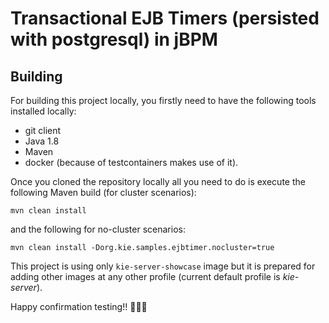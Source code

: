 Transactional EJB Timers (persisted with postgresql) in jBPM
========================================================

## Building

For building this project locally, you firstly need to have the following tools installed locally:
- git client
- Java 1.8
- Maven
- docker (because of testcontainers makes use of it).

Once you cloned the repository locally all you need to do is execute the following Maven build (for cluster scenarios):

```
mvn clean install
```

and the following for no-cluster scenarios:

```
mvn clean install -Dorg.kie.samples.ejbtimer.nocluster=true
```

This project is using only `kie-server-showcase` image but it is prepared for adding other images at any other profile (current default profile is *kie-server*).

Happy confirmation testing!! :tada::tada::tada:
